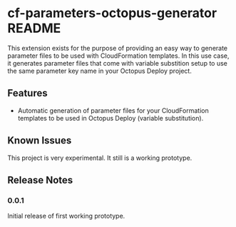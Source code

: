 # cf-parameters-octopus-generator README

This extension exists for the purpose of providing an easy way to generate
parameter files to be used with CloudFormation templates. In this use case, it
generates parameter files that come with variable substition setup to use the
same parameter key name in your Octopus Deploy project.

## Features

- Automatic generation of parameter files for your CloudFormation templates to be used in Octopus Deploy (variable substitution).

## Known Issues

This project is very experimental. It still is a working prototype.

## Release Notes

### 0.0.1

Initial release of first working prototype.
